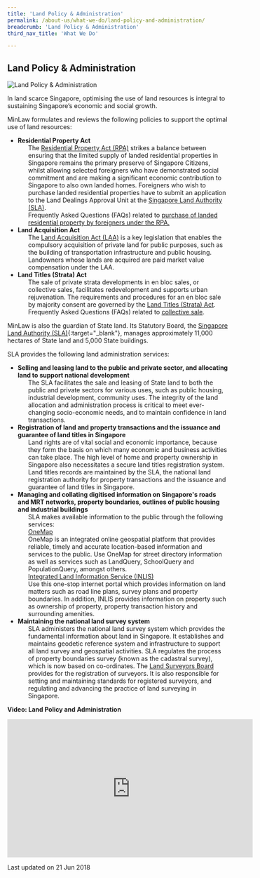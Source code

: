 ```yaml
---
title: 'Land Policy & Administration'
permalink: /about-us/what-we-do/land-policy-and-administration/
breadcrumb: 'Land Policy & Administration'
third_nav_title: 'What We Do'

---
```



<style> 
 .image {width: 600px;} 
 .image img {max-width: 100%;}
 ul li .no-style {list-style-type: none;}
</style>
Land Policy & Administration
---

<div class="image"><img src="/images/BlackWhite-bungalow.jpg/" title="Land Policy & Administration" alt="Land Policy & Administration"></div>

In land scarce Singapore, optimising the use of land resources is integral to sustaining Singapore’s economic and social growth.  

MinLaw formulates and reviews the following policies to support the optimal use of land resources:

<ul>
  <li>
    <b>Residential Property Act</b>
    <ul class="no-style">
      <li>The <a href="https://sso.agc.gov.sg/Act/RPA1976" target="_blank">Residential Property Act (RPA)</a> strikes a balance between ensuring that the limited supply of landed residential properties in Singapore remains the primary preserve of Singapore Citizens, whilst allowing selected foreigners who have demonstrated social commitment and are making a significant economic contribution to Singapore to also own landed homes. Foreigners who wish to purchase landed residential properties have to submit an application to the Land Dealings Approval Unit at the <a href="https://www1.sla.gov.sg/" target="_blank">Singapore Land Authority (SLA)</a>.</li>
      <li>Frequently Asked Questions (FAQs) related to <a href="http://www.ifaq.gov.sg/sla/mobile/index.aspx#Docs/9005" target="_blank">purchase of landed residential property by foreigners under the RPA.</a></li>
    </ul>
  </li>
  <li>
    <b>Land Acquisition Act</b>
    <ul class="no-style">
      <li>The <a href="https://sso.agc.gov.sg/Act/LAA1966" target="_blank">Land Acquisition Act (LAA)</a> is a key legislation that enables the compulsory acquisition of private land for public purposes, such as the building of transportation infrastructure and public housing. Landowners whose lands are acquired are paid market value compensation under the LAA.  </li>
    </ul>
  </li>
  <li>
    <b>Land Titles (Strata) Act</b>
    <ul class="no-style">
      <li>The sale of private strata developments in en bloc sales, or collective sales, facilitates redevelopment and supports urban rejuvenation.  The requirements and procedures for an en bloc sale by majority consent are governed by the <a href="https://www.stratatb.gov.sg/faq-ltsa.html#)" target="_blank">Land Titles (Strata) Act</a>.</li>
      <li>Frequently Asked Questions (FAQs) related to <a href="https://www.gov.sg/" target="_blank">collective sale</a>.</li>
    </ul>
  </li>
</ul>

MinLaw is also the guardian of State land.  Its Statutory Board, the [Singapore Land Authority (SLA)](https://www1.sla.gov.sg/){:target="_blank"}, manages approximately 11,000 hectares of State land and 5,000 State buildings.

SLA provides the following land administration services:

<ul>
  <li>
    <b>Selling and leasing land to the public and private sector, and allocating land to support national development</b>
    <ul class="no-style">
      <li>The SLA facilitates the sale and leasing of State land to both the public and private sectors for various uses, such as public housing, industrial development, community uses.  The integrity of the land allocation and administration process is critical to meet ever-changing socio-economic needs, and to maintain confidence in land transactions. </li>
    </ul>
  </li>
  <li>
    <b>Registration of land and property transactions and the issuance and guarantee of land titles in Singapore</b>
    <ul class="no-style">
      <li>Land rights are of vital social and economic importance, because they form the basis on which many economic and business activities can take place.  The high level of home and property ownership in Singapore also necessitates a secure land titles registration system. Land titles records are maintained by the SLA, the national land registration authority for property transactions and the issuance and guarantee of land titles in Singapore.</li>
    </ul>
  </li>
  <li>
    <b>Managing and collating digitised information on Singapore's roads and MRT networks, property boundaries, outlines of public housing and industrial buildings</b>
    <ul class="no-style">
      <li>SLA makes available information to the public through the following services:</li>
      <li>
       <a href="https://www.onemap.sg/main/v2/"><u>OneMap</u></a><br>
OneMap is an integrated online geospatial platform that provides reliable, timely and accurate location-based information and services to the public. Use OneMap for street directory information as well as services such as LandQuery, SchoolQuery and PopulationQuery, amongst others.</li>
      <li>
       <a href="https://app1.sla.gov.sg/inlis/#/"><u>Integrated Land Information Service (INLIS)</u></a><br>
Use this one-stop internet portal which provides information on land matters such as road line plans, survey plans and property boundaries. In addition, INLIS provides information on property such as ownership of property, property transaction history and surrounding amenities.</li>
    </ul>
  </li>
  <li>
    <b>Maintaining the national land survey system</b>
    <ul class="no-style">
      <li>SLA administers the national land survey system which provides the fundamental information about land in Singapore. It establishes and maintains geodetic reference system and infrastructure to support all land survey and geospatial activities. SLA regulates the process of property boundaries survey (known as the cadastral survey), which is now based on co-ordinates. The <a href="https://www.mlaw.gov.sg/content/lsb/en.html">Land Surveyors Board</a> provides for the registration of surveyors. It is also responsible for setting and maintaining standards for registered surveyors, and regulating and advancing the practice of land surveying in Singapore.</li>
    </ul>
  </li>
</ul>

**Video: Land Policy and Administration**

<div class="bp-youtube">
 <iframe width="560" height="315" src="https://www.youtube.com/embed/9ZRDzcYvCuo?rel=0" title="Land Policy and Administration" frameborder="0" allow="accelerometer; autoplay; encrypted-media; gyroscope; picture-in-picture" allowfullscreen></iframe>
</div>

<p class="right-side-updated">Last updated on 21 Jun 2018</p>
